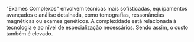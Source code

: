 "Exames Complexos" envolvem técnicas mais sofisticadas, equipamentos avançados e análise detalhada, como tomografias, ressonâncias magnéticas ou exames genéticos. A complexidade está relacionada à tecnologia e ao nível de especialização necessários. Sendo assim, o custo também é elevado.
